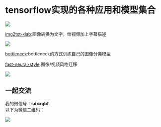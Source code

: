 
# tensorflow实现的各种应用和模型集合
![](https://raw.githubusercontent.com/Qinbf/tf-model-zoo/master/README_IMG/01.jpg)


[img2txt-xlab](https://github.com/Qinbf/tf-model-zoo/tree/master/im2txt-xlab):图像转换为文字，给视频加上字幕描述

![](https://raw.githubusercontent.com/Qinbf/tf-model-zoo/master/im2txt-xlab/README_IMG/%E5%9B%BE%E7%89%879.png?imageMogr2/auto-orient/strip%7CimageView2/2/w/30)

[bottleneck](https://github.com/Qinbf/tf-model-zoo/tree/master/bottleneck):bottleneck的方式训练自己的图像分类模型

[fast-neural-style](https://github.com/Qinbf/tf-model-zoo/tree/master/fast-neural-style):图像/视频风格迁移

![](https://raw.githubusercontent.com/Qinbf/tf-model-zoo/master/fast-neural-style/img/results/res.gif)

## 一起交流
我的微信号：**sdxxqbf**  
以下为微信二维码：

![](https://raw.githubusercontent.com/Qinbf/tf-model-zoo/master/README_IMG/02.GIF)
